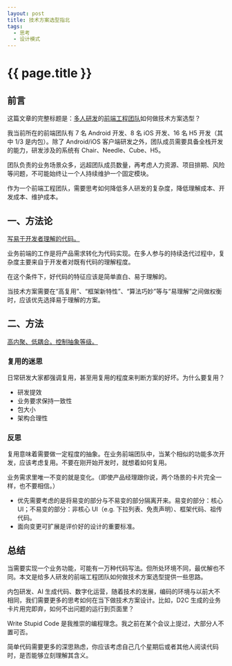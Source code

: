 ```yaml
---
layout: post
title: 技术方案选型指北
tags:
  - 思考
  - 设计模式
---
```


# {{ page.title }}

## 前言

这篇文章的完整标题是：<u>多人研发</u>的<u>前端工程团队</u>如何做技术方案选型？

我当前所在的前端团队有 7 名 Android 开发、8 名 iOS 开发、16 名 H5 开发（其中 1/3 是内包）。除了 Android/iOS 客户端研发之外，团队成员需要具备全栈开发的能力，研发涉及的系统有 Chair、Needle、Cube、H5。

团队负责的业务场景众多，远超团队成员数量，再考虑人力资源、项目排期、风险等问题，不可能始终让一个人持续维护一个固定模块。

作为一个前端工程团队，需要思考如何降低多人研发的复杂度，降低理解成本、开发成本、维护成本。

<!-- more -->

## 一、方法论

<u>写易于开发者理解的代码。</u>

业务前端的工作是将产品需求转化为代码实现。在多人参与的持续迭代过程中，复杂度主要来自于开发者对既有代码的理解程度。

在这个条件下，好代码的特征应该是简单直白、易于理解的。

当技术方案需要在“高复用”、“框架新特性”、“算法巧妙”等与“易理解”之间做权衡时，应该优先选择易于理解的方案。

## 二、方法

<u>高内聚、低耦合。控制抽象等级。</u>

### 复用的迷思

日常研发大家都强调复用，甚至用复用的程度来判断方案的好坏。为什么要复用？

* 研发提效
* 业务要求保持一致性
* 包大小
* 架构合理性

### 反思

复用意味着需要做一定程度的抽象。在业务前端团队中，当某个相似的功能多次开发，应该考虑复用。不要在刚开始开发时，就想着如何复用。

业务需求里唯一不变的就是变化。（即使产品经理跟你说，两个场景的卡片完全一样，也不要相信。）

* 优先需要考虑的是将易变的部分与不易变的部分隔离开来。易变的部分：核心 UI；不易变的部分：非核心 UI（e.g. 下拉列表、免责声明）、框架代码、祖传代码。
* 面向变更可扩展是评价好的设计的重要标准。

## 总结

当需要实现一个业务功能，可能有一万种代码写法。但所处环境不同，最优解也不同。本文是给多人研发的前端工程团队如何做技术方案选型提供一些思路。

内包研发、AI 生成代码、数字化运营，随着技术的发展，编码的环境与以前大不相同，我们需要更多的思考如何在当下做技术方案设计。比如，D2C 生成的业务卡片用完即弃，如何不出问题的运行到页面里？

‌Write Stupid Code 是我推崇的编程理念。我之前在某个会议上提过，大部分人不置可否。

简单代码需要更多的深思熟虑，你应该考虑自己几个星期后或者其他人阅读代码时，是否能够立刻理解其含义。
